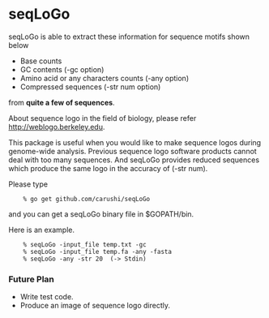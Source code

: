 seqLoGo
=======

seqLoGo is able to extract these information for sequence motifs shown below

* Base counts
* GC contents (-gc option)
* Amino acid or any characters counts (-any option)
* Compressed sequences (-str num option)

from **quite a few of sequences**.

About sequence logo in the field of biology, please refer http://weblogo.berkeley.edu.

This package is useful when you would like to make sequence logos during genome-wide analysis.
Previous sequence logo software products cannot deal with too many sequences.
And seqLoGo provides reduced sequences which produce the same logo in the accuracy of (-str num).

Please type
```
	% go get github.com/carushi/seqLoGo
```
and you can get a seqLoGo binary file in $GOPATH/bin.


Here is an example.
```
	% seqLoGo -input_file temp.txt -gc
	% seqLoGo -input_file temp.fa -any -fasta
	% seqLoGo -any -str 20  (-> Stdin)
```

### Future Plan

* Write test code.
* Produce an image of sequence logo directly.

